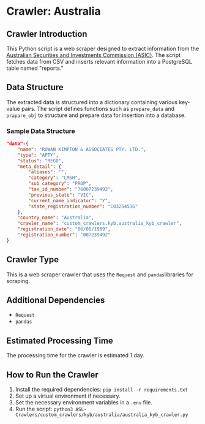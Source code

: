 # Crawler: Australia

## Crawler Introduction
This Python script is a web scraper designed to extract information from the [Australian Securities and Investments Commission (ASIC)](https://data.gov.au/data/dataset/7b8656f9-606d-4337-af29-66b89b2eeefb/resource/5c3914e6-413e-4a2c-b890-bf8efe3eabf2/download/company_202303.csv). The script fetches data from CSV and inserts relevant information into a PostgreSQL table named "reports."

## Data Structure
The extracted data is structured into a dictionary containing various key-value pairs. The script defines functions such as `prepare_data` and `prapare_obj` to structure and prepare data for insertion into a database.

### Sample Data Structure
```json
"data":{
    "name": "ROWAN KIMPTON & ASSOCIATES PTY. LTD.",
    "type": "APTY",
    "status": "REGD",
    "meta_detail": {
        "aliases": "",
        "category": "LMSH",
        "sub_category": "PROP",
        "tax_id_number": "76007239492",
        "previous_state": "VIC",
        "current_name_indicator": "Y",
        "state_registration_number": "C0325451G"
    },
    "country_name": "Australia",
    "crawler_name": "custom_crawlers.kyb.australia_kyb_crawler",
    "registration_date": "06/06/1989",
    "registration_number": "007239492"
}
```

## Crawler Type
This is a web scraper crawler that uses the `Request` and `pandas`libraries for scraping.

## Additional Dependencies
- `Request`
- `pandas`

## Estimated Processing Time
The processing time for the crawler is estimated 1 day.

## How to Run the Crawler
1. Install the required dependencies: `pip install -r requirements.txt` 
2. Set up a virtual environment if necessary.
3. Set the necessary environment variables in a `.env` file.
4. Run the script: `python3 ASL-Crawlers/custom_crawlers/kyb/australia/australia_kyb_crawler.py`